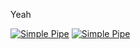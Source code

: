 Yeah

[![Simple Pipe](https://github.com/dtbuegeCS50/greetings-add/actions/workflows/pipeline.yml/badge.svg)](https://github.com/dtbuegeCS50/greetings-add/actions/workflows/pipeline.yml)
[![Simple Pipe](https://github.com/dtbuegeCS50/greetings-add/actions/workflows/pipeline.yml/badge.svg)](https://github.com/dtbuegeCS50/greetings-add/actions/workflows/pipeline.yml)
